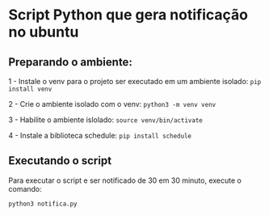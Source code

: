 # Script Python que gera notificação no ubuntu

## Preparando o ambiente:

1 - Instale o venv para o projeto ser executado em um ambiente isolado:
     `pip install venv` 

2 - Crie o ambiente isolado com o venv:
    `python3 -m venv venv`

3 - Habilite o ambiente islolado:
    `source venv/bin/activate`

4 - Instale a biblioteca schedule:
    `pip install schedule`

## Executando o script

Para executar o script e ser notificado de 30 em 30 minuto, execute o comando:

`python3 notifica.py`
